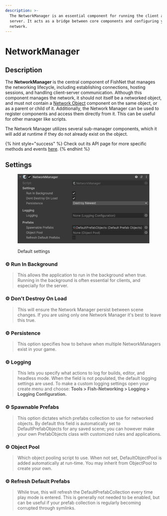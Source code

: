 ```yaml
---
description: >-
  The NetworkManager is an essential component for running the client and
  server. It acts as a bridge between core components and configuring your
  network.
---
```


# NetworkManager

## Description

The **NetworkManager** is the central component of FishNet that manages the networking lifecycle, including establishing connections, hosting sessions, and handling client-server communication. Although this component manages the network, it should not itself be a networked object, and must not contain a [Network Object](../network-object.md) component on the same object, or as a parent or child of it. Additionally, the Network Manager can be used to register components and access them directly from it. This can be useful for other manager like scripts.

The Network Manager utilizes several sub-manager components, which it will add at runtime if they do not already exist on the object.

{% hint style="success" %}
Check out its API page for more specific methods and events [here](https://fish-networking.com/FishNet/api/api/FishNet.Managing.NetworkManager.html).
{% endhint %}

## Settings <a href="#server-and-host" id="server-and-host"></a>

<div align="left"><figure><img src="../../../.gitbook/assets/network-manager-component.png" alt=""><figcaption><p>Default settings</p></figcaption></figure></div>

### :gear: **Run In Background**

> This allows the application to run in the background when true. Running in the background is often essential for clients, and especially for the server.

### :gear: **Don't Destroy On Load**

> This will ensure the Network Manager persist between scene changes. If you are using only one Network Manager it's best to leave this true.

### :gear: **Persistence**

> This option specifies how to behave when multiple NetworkManagers exist in your game.

### :gear: **Logging**

> This lets you specify what actions to log for builds, editor, and headless mode. When the field is not populated, the default logging settings are used. To make a custom logging settings open your create menu and choose: **Tools > Fish-Networking > Logging > Logging Configuration.**

### :gear: **Spawnable Prefabs**

> This option dictates which prefabs collection to use for networked objects. By default this field is automatically set to DefaultPrefabObjects for any saved scene; you can however make your own PrefabObjects class with customized rules and applications.

### :gear: **Object Pool**

> Which object pooling script to use. When not set, DefaultObjectPool is added automatically at run-time. You may inherit from ObjectPool to create your own.

### :gear: **Refresh Default Prefabs**

> While true, this will refresh the DefaultPrefabCollection every time play mode is entered. This is generally not needed to be enabled, but can be useful if your prefab collection is regularly becoming corrupted through symlinks.
